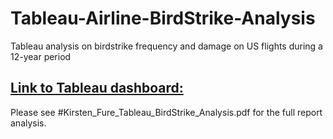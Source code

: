 # Tableau-Airline-BirdStrike-Analysis
Tableau analysis on birdstrike frequency and damage on US flights during a 12-year period

## [Link to Tableau dashboard: ](https://public.tableau.com/profile/kirsten.fure#!/vizhome/BirdStrikesAnalysis/Dashboard1)
Please see #Kirsten_Fure_Tableau_BirdStrike_Analysis.pdf for the full report analysis.
